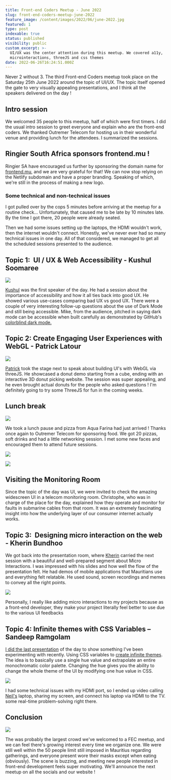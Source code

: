 ```yaml
---
title: Front-end Coders Meetup - June 2022
slug: front-end-coders-meetup-june-2022
feature_image: /content/images/2022/06/june-2022.jpg
featured: 1
type: post
indexable: true
status: published
visibility: public
custom_excerpt: >-
  UI/UX was the center attention during this meetup. We covered a11y,
  microinteractions, threeJS and css themes
date: 2022-06-26T16:24:51.000Z
---
```


Never 2 without 3. The third Front-end Coders meetup took place on the Saturday 25th June 2022 around the topic of UI/UX. The topic itself opened the gate to very visually appealing presentations, and I think all the speakers delivered on the day !

## Intro session

We welcomed 35 people to this meetup, half of which were first timers. I did the usual intro session to greet everyone and explain who are the front-end coders. We thanked Outremer Telecom for hosting us in their wonderful venue and providing lunch for the attendees. I summarized the sessions.

## Ringier South Africa sponsors frontend.mu !

Ringier SA have encouraged us further by sponsoring the domain name for [frontend.mu](http://frontend.mu/), and we are very grateful for that! We can now stop relying on the Netlify subdomain and have a proper branding. Speaking of which, we're still in the process of making a new logo.

### Some technical and non-technical issues

I got pulled over by the cops 5 minutes before arriving at the meetup for a routine check… Unfortunately, that caused me to be late by 10 minutes late. By the time I got there, 20 people were already seated.

Then we had some issues setting up the laptops, the HDMI wouldn't work, then the internet wouldn't connect. Honestly, we've never ever had so many technical issues in one day. All of that considered, we managed to get all the scheduled sessions presented to the audience.

## Topic 1:  UI / UX & Web Accessibility - **Kushul Soomaree**

![](/content/images/2022/06/image-1.png)

[Kushul](https://www.linkedin.com/in/kushul-soomaree-515502147/) was the first speaker of the day. He had a session about the importance of accessibility and how it all ties back into good UX. He showed various use-cases comparing bad UX vs good UX. There were a couple of very interesting follow-up questions about the use of Dark Mode and still being accessible. Mike, from the audience, pitched in saying dark mode can be accessible when built carefully as demonstrated by GitHub's [colorblind dark mode.](https://github.blog/changelog/2021-09-29-colorblind-themes-beta/#:~:text=Light%20and%20dark%20colorblind%20accessible,to%20update%20your%20theme%20preferences.)

## Topic 2: Create Engaging User Experiences with WebGL - Patrick Latour

![](/content/images/2022/06/image-3.png)

[Patrick](https://www.linkedin.com/in/patricklatour/) took the stage next to speak about building UI's with WebGL via threeJS. He showcased a donut demo starting from a cube, ending with an interactive 3D donut picking website. The session was super appealing, and he even brought actual donuts for the people who asked questions ! I'm definitely going to try some ThreeJS for fun in the coming weeks.

## Lunch break

![](/content/images/2022/06/image-9.png)

We took a lunch pause and pizza from Aqua Farina had just arrived ! Thanks once again to Outremer Telecom for sponsoring food. We got 20 pizzas, soft drinks and had a little networking session. I met some new faces and encouraged them to attend future sessions.

![](/content/images/2022/06/image-11.png)

![](/content/images/2022/06/image-15.png)

## Visiting the Monitoring Room

Since the topic of the day was UI, we were invited to check the amazing widescreen UI in a telecom monitoring room. Christophe, who was in charge of the place for the day, explained how they operate and monitor for faults in submarine cables from that room. It was an extremely fascinating insight into how the underlying layer of our consumer internet actually works.

## Topic 3:  Designing micro interaction on the web - Kherin Bundhoo

We got back into the presentation room, where [Kherin](https://www.linkedin.com/in/kherinbundhoo/) carried the next session with a beautiful and well-prepared segment about Micro Interactions. I was impressed with his slides and how well the flow of the presentation felt. He had demos of mobile applications that Mauritians use and everything felt relatable. He used sound, screen recordings and memes to convey all the right points.

![](/content/images/2022/06/image-7.png)

Personally, I really like adding micro interactions to my projects because as a front-end developer, they make your project literally feel better to use due to the various UI feedbacks

## Topic 4: Infinite themes with CSS Variables – Sandeep Ramgolam

[I did the last presentation](https://twitter.com/__Sun__) of the day to show something I've been experimenting with recently. Using CSS variables to [create infinite themes](https://github.com/MrSunshyne/infinite-themes-presentation). The idea is to basically use a single hue value and extrapolate an entire monochromatic color palette. Changing the hue gives you the ability to change the whole theme of the UI by modifying one hue value in CSS.

![](/content/images/2022/06/image-13.png)

I had some technical issues with my HDMI port, so I ended up video calling [Neil's](https://twitter.com/arwinneil) laptop, sharing my screen, and connect his laptop via HDMI to the TV. some real-time problem-solving right there.

## Conclusion

![](/content/images/2022/06/image-6.png)

The was probably the largest crowd we've welcomed to a FEC meetup, and we can feel there's growing interest every time we organize one. We were still well within the 50 people limit still imposed in Mauritius regarding gatherings, and everyone present wore their masks except when eating (obviously). The scene is buzzing, and meeting new people interested in front-end development feels super motivating. We'll announce the next meetup on all the socials and our website !